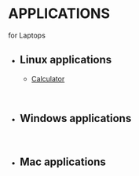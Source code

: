 # APPLICATIONS
for Laptops

- ## Linux applications
    - [Calculator](calculator)

<br />

- ## Windows applications

<br />

- ## Mac applications